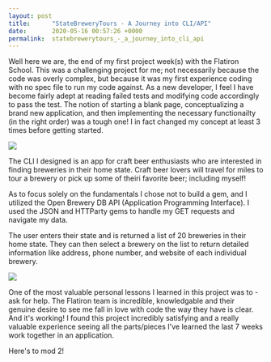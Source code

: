 ```yaml
---
layout: post
title:      "StateBreweryTours - A Journey into CLI/API"
date:       2020-05-16 00:57:26 +0000
permalink:  statebrewerytours_-_a_journey_into_cli_api
---
```



Well here we are, the end of my first project week(s) with the Flatiron School. This was a challenging project for me; not necessarily because the code was overly complex, but because it was my first experience coding with no spec file to run my code against. As a new developer, I feel I have become fairly adept at reading failed tests and modifying code accordingly to pass the test. The notion of starting a blank page, conceptualizing a brand new application, and then implementing the necessary functionailty (in the right order) was a tough one! I in fact changed my concept at least 3 times before getting started.

![](https://i.pinimg.com/originals/1c/69/2e/1c692e55506a47fc718a16ee28e8b38b.jpg/)

The CLI I designed is an app for craft beer enthusiasts who are interested in finding breweries in their home state. Craft beer lovers will travel for miles to tour a brewery or pick up some of theiri favorite beer; including myself!

As to focus solely on the fundamentals I chose not to build a gem, and I utilized the Open Brewery DB API (Application Programming Interface). I used the JSON and HTTParty gems to handle my GET requests and navigate my data.

The user enters their state and is returned a list of 20 breweries in their home state. They can then select a brewery on the list to return detailed information like address, phone number, and website of each individual brewery.

![](https://ibb.co/rGnSHBh)

One of the most valuable personal lessons I learned in this project was to - ask for help. The Flatiron team is incredible, knowledgable and their genuine desire to see me fall in love with code the way they have is clear. And it's working! I found this project incredibly satisfying and a really valuable experience seeing all the parts/pieces I've learned the last 7 weeks work together in an application. 

Here's to mod 2!
